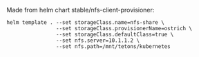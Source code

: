 Made from helm chart stable/nfs-client-provisioner:

```
helm template . --set storageClass.name=nfs-share \
                --set storageClass.provisionerName=ostrich \
                --set storageClass.defaultClass=true \
                --set nfs.server=10.1.1.2 \
                --set nfs.path=/mnt/tetons/kubernetes
```